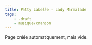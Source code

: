 ```yaml
---
title: Patty Labelle - Lady Marmalade
tags:
    - -draft
    - musique/chanson
---
```


Page créée automatiquement, mais vide.
